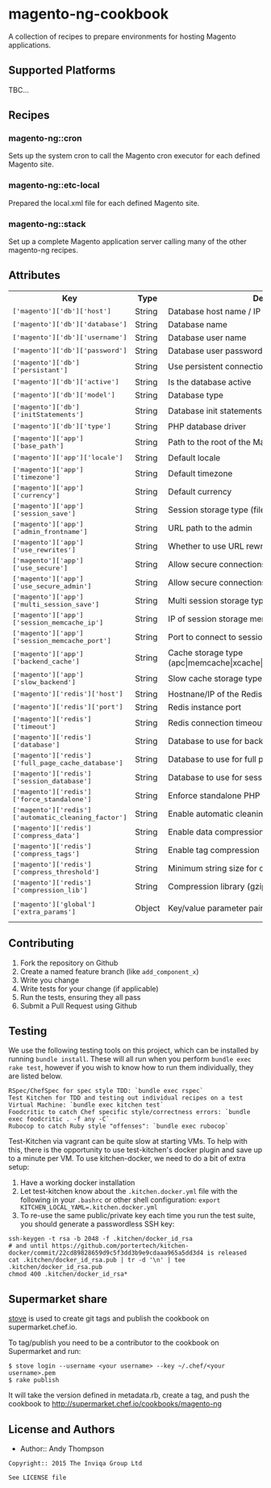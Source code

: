 magento-ng-cookbook
===================

A collection of recipes to prepare environments for hosting Magento applications.

## Supported Platforms

TBC...

Recipes
-------

### magento-ng::cron

Sets up the system cron to call the Magento cron executor for each defined Magento site.

### magento-ng::etc-local

Prepared the local.xml file for each defined Magento site.

### magento-ng::stack

Set up a complete Magento application server calling many of the other magento-ng recipes.

## Attributes

<table>
  <tr>
    <th>Key</th>
    <th>Type</th>
    <th>Description</th>
    <th>Default</th>
  </tr>
  <tr>
    <td><tt>['magento']['db']['host']</tt></td>
    <td>String</td>
    <td>Database host name / IP</td>
    <td><tt>localhost</tt></td>
  </tr>
  <tr>
    <td><tt>['magento']['db']['database']</tt></td>
    <td>String</td>
    <td>Database name</td>
    <td><tt>magentodb</tt></td>
  </tr>
  <tr>
    <td><tt>['magento']['db']['username']</tt></td>
    <td>String</td>
    <td>Database user name</td>
    <td><tt>magentouser</tt></td>
  </tr>
  <tr>
    <td><tt>['magento']['db']['password']</tt></td>
    <td>String</td>
    <td>Database user password</td>
    <td><tt></tt></td>
  </tr>
  <tr>
    <td><tt>['magento']['db']['persistant']</tt></td>
    <td>String</td>
    <td>Use persistent connections</td>
    <td><tt>0</tt></td>
  </tr>
  <tr>
    <td><tt>['magento']['db']['active']</tt></td>
    <td>String</td>
    <td>Is the database active</td>
    <td><tt>1</tt></td>
  </tr>
  <tr>
    <td><tt>['magento']['db']['model']</tt></td>
    <td>String</td>
    <td>Database type</td>
    <td><tt>mysql4</tt></td>
  </tr>
  <tr>
    <td><tt>['magento']['db']['initStatements']</tt></td>
    <td>String</td>
    <td>Database init statements</td>
    <td><tt>SET NAMES utf8</tt></td>
  </tr>
  <tr>
    <td><tt>['magento']['db']['type']</tt></td>
    <td>String</td>
    <td>PHP database driver</td>
    <td><tt>pdo_mysql</tt></td>
  </tr>
  <tr>
    <td><tt>['magento']['app']['base_path']</tt></td>
    <td>String</td>
    <td>Path to the root of the Magento files</td>
    <td><tt>public</tt></td>
  </tr>
  <tr>
    <td><tt>['magento']['app']['locale']</tt></td>
    <td>String</td>
    <td>Default locale</td>
    <td><tt>en_GB</tt></td>
  </tr>
  <tr>
    <td><tt>['magento']['app']['timezone']</tt></td>
    <td>String</td>
    <td>Default timezone</td>
    <td><tt>Europe/London</tt></td>
  </tr>
  <tr>
    <td><tt>['magento']['app']['currency']</tt></td>
    <td>String</td>
    <td>Default currency</td>
    <td><tt>GBP</tt></td>
  </tr>
  <tr>
    <td><tt>['magento']['app']['session_save']</tt></td>
    <td>String</td>
    <td>Session storage type (files|db|memcache)</td>
    <td><tt>db</tt></td>
  </tr>
  <tr>
    <td><tt>['magento']['app']['admin_frontname']</tt></td>
    <td>String</td>
    <td>URL path to the admin</td>
    <td><tt>admin</tt></td>
  </tr>
  <tr>
    <td><tt>['magento']['app']['use_rewrites']</tt></td>
    <td>String</td>
    <td>Whether to use URL rewriting</td>
    <td><tt>yes</tt></td>
  </tr>
  <tr>
    <td><tt>['magento']['app']['use_secure']</tt></td>
    <td>String</td>
    <td>Allow secure connections</td>
    <td><tt>yes</tt></td>
  </tr>
  <tr>
    <td><tt>['magento']['app']['use_secure_admin']</tt></td>
    <td>String</td>
    <td>Allow secure connections to admin</td>
    <td><tt>yes</tt></td>
  </tr>
  <tr>
    <td><tt>['magento']['app']['multi_session_save']</tt></td>
    <td>String</td>
    <td>Multi session storage type (files|db|memcache)</td>
    <td><tt>db</tt></td>
  </tr>
  <tr>
    <td><tt>['magento']['app']['session_memcache_ip']</tt></td>
    <td>String</td>
    <td>IP of session storage memcache instance</td>
    <td><tt>127.0.0.1</tt></td>
  </tr>
  <tr>
    <td><tt>['magento']['app']['session_memcache_port']</tt></td>
    <td>String</td>
    <td>Port to connect to session storage memcache</td>
    <td><tt>11211</tt></td>
  </tr>
  <tr>
    <td><tt>['magento']['app']['backend_cache']</tt></td>
    <td>String</td>
    <td>Cache storage type (apc|memcache|xcache|file|CM_Cache_Backend_Redis)</td>
    <td><tt>file</tt></td>
  </tr>
  <tr>
    <td><tt>['magento']['app']['slow_backend']</tt></td>
    <td>String</td>
    <td>Slow cache storage type (database|file)</td>
    <td><tt>database</tt></td>
  </tr>
  <tr>
    <td><tt>['magento']['redis']['host']</tt></td>
    <td>String</td>
    <td>Hostnane/IP of the Redis instance</td>
    <td><tt>127.0.0.1</tt></td>
  </tr>
  <tr>
    <td><tt>['magento']['redis']['port']</tt></td>
    <td>String</td>
    <td>Redis instance port</td>
    <td><tt>6379</tt></td>
  </tr>
  <tr>
    <td><tt>['magento']['redis']['timeout']</tt></td>
    <td>String</td>
    <td>Redis connection timeout</td>
    <td><tt>2.5</tt></td>
  </tr>
  <tr>
    <td><tt>['magento']['redis']['database']</tt></td>
    <td>String</td>
    <td>Database to use for backend cache</td>
    <td><tt>0</tt></td>
  </tr>
  <tr>
    <td><tt>['magento']['redis']['full_page_cache_database']</tt></td>
    <td>String</td>
    <td>Database to use for full page cache</td>
    <td><tt>1</tt></td>
  </tr>
  <tr>
    <td><tt>['magento']['redis']['session_database']</tt></td>
    <td>String</td>
    <td>Database to use for session storage</td>
    <td><tt>2</tt></td>
  </tr>
  <tr>
    <td><tt>['magento']['redis']['force_standalone']</tt></td>
    <td>String</td>
    <td>Enforce standalone PHP redis, 0 for phpredis</td>
    <td><tt>0</tt></td>
  </tr>
  <tr>
    <td><tt>['magento']['redis']['automatic_cleaning_factor']</tt></td>
    <td>String</td>
    <td>Enable automatic cleaning (not recommended)</td>
    <td><tt>0</tt></td>
  </tr>
  <tr>
    <td><tt>['magento']['redis']['compress_data']</tt></td>
    <td>String</td>
    <td>Enable data compression</td>
    <td><tt>1</tt></td>
  </tr>
  <tr>
    <td><tt>['magento']['redis']['compress_tags']</tt></td>
    <td>String</td>
    <td>Enable tag compression</td>
    <td><tt>1</tt></td>
  </tr>
  <tr>
    <td><tt>['magento']['redis']['compress_threshold']</tt></td>
    <td>String</td>
    <td>Minimum string size for compression</td>
    <td><tt>2040</tt></td>
  </tr>
  <tr>
    <td><tt>['magento']['redis']['compression_lib']</tt></td>
    <td>String</td>
    <td>Compression library (gzip|lzf|l4z|snappy)</td>
    <td><tt>gzip</tt></td>
  </tr>
  <tr>
    <td><tt>['magento']['global']['extra_params']</tt></td>
    <td>Object</td>
    <td>Key/value parameter pairs</td>
    <td><tt>
      {
        'skip_process_modules_updates' => 1,
        'skip_process_modules_updates_dev_mode' => 1
      }
    </tt></td>
  </tr>
</table>

Contributing
------------

1. Fork the repository on Github
2. Create a named feature branch (like `add_component_x`)
3. Write you change
4. Write tests for your change (if applicable)
5. Run the tests, ensuring they all pass
6. Submit a Pull Request using Github

Testing
-------

We use the following testing tools on this project, which can be installed by running `bundle install`.
These will all run when you perform `bundle exec rake test`, however if you wish to know how to run them individually,
they are listed below.

    RSpec/ChefSpec for spec style TDD: `bundle exec rspec`
    Test Kitchen for TDD and testing out individual recipes on a test Virtual Machine: `bundle exec kitchen test`
    Foodcritic to catch Chef specific style/correctness errors: `bundle exec foodcritic . -f any -C`
    Rubocop to catch Ruby style "offenses": `bundle exec rubocop`

Test-Kitchen via vagrant can be quite slow at starting VMs. To help with this, there is the opportunity to use
test-kitchen's docker plugin and save up to a minute per VM.
To use kitchen-docker, we need to do a bit of extra setup:

1. Have a working docker installation
2. Let test-kitchen know about the `.kitchen.docker.yml` file with the following in your `.bashrc` or other shell
   configuration: `export KITCHEN_LOCAL_YAML=.kitchen.docker.yml`
3. To re-use the same public/private key each time you run the test suite, you should generate a passwordless SSH key:
```
ssh-keygen -t rsa -b 2048 -f .kitchen/docker_id_rsa
# and until https://github.com/portertech/kitchen-docker/commit/22cd89828659d9c5f3dd3b9e9cdaaa965a5dd3d4 is released
cat .kitchen/docker_id_rsa.pub | tr -d '\n' | tee .kitchen/docker_id_rsa.pub
chmod 400 .kitchen/docker_id_rsa*
```

Supermarket share
-----------------

[stove](http://sethvargo.github.io/stove/) is used to create git tags and
publish the cookbook on supermarket.chef.io.

To tag/publish you need to be a contributor to the cookbook on Supermarket and
run:

```
$ stove login --username <your username> --key ~/.chef/<your username>.pem
$ rake publish
```

It will take the version defined in metadata.rb, create a tag, and push the
cookbook to http://supermarket.chef.io/cookbooks/magento-ng


License and Authors
-------------------
- Author:: Andy Thompson

```text
Copyright:: 2015 The Inviqa Group Ltd

See LICENSE file
```
